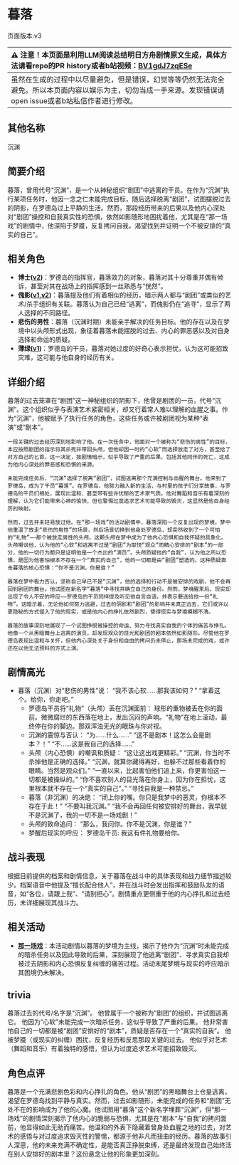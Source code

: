 # 暮落
页面版本:v3
 

| :warning: 注意！本页面是利用LLM阅读总结明日方舟剧情原文生成，具体方法请看repo的PR history或者b站视频：[BV1gdJ7zqESe](https://www.bilibili.com/video/BV1gdJ7zqESe/)         |
|:----------------------------|
| 虽然在生成的过程中以尽量避免，但是错误，幻觉等等仍然无法完全避免。所以本页面内容以娱乐为主，切勿当成一手来源。发现错误请open issue或者b站私信作者进行修改。|



## 其他名称
沉渊
## 简要介绍
暮落，曾用代号“沉渊”，是一个从神秘组织“剧团”中逃离的干员。在作为“沉渊”执行某项任务时，他因一念之仁未能完成目标，随后选择脱离“剧团”，试图摆脱过去的阴影，在罗德岛过上平静的生活。然而，那段经历带来的后果以及他内心深处对“剧团”操控和自我真实性的恐惧，依然如影随形地困扰着他，尤其是在“那一场戏”的剧情中，他深陷于梦魇，反复拷问自我，渴望找到并证明一个不被安排的“真实的自己”。
## 相关角色
-   **博士([v2](extended_char_bo_shi.md))**：罗德岛的指挥官，暮落效力的对象，暮落对其十分尊重并偶有倾诉，甚至对其在战场上的指挥感到一丝熟悉与“恍然”。
-   **傀影([v1](../chars/char_250_phatom.md),[v2](char_250_phatom.md))**：暮落提及他们有着相似的经历，暗示两人都与“剧团”或类似的艺术/杀手组织有关联。暮落认为自己已经“逃离”，而傀影仍在“追寻”，显示了两人选择的不同路径。
-   **悲伤的男性**：暮落（沉渊时期）未能亲手解决的任务目标。他的存在以及在梦境中以头颅形式出现，象征着暮落未能摆脱的过去、内心的罪恶感以及对自身选择和命运的质疑。
-   **薄绿([v1](../chars/char_388_mint.md))**：罗德岛的干员，暮落对她过度的好奇心表示担忧，认为这可能招致灾难，这可能与他自身的经历有关。
## 详细介绍
暮落的过去笼罩在“剧团”这一神秘组织的阴影下，他曾是剧团的一员，代号“沉渊”。这个组织似乎与表演艺术紧密相关，却又行着常人难以理解的血腥之事。作为“沉渊”，他被赋予了执行任务的角色，这些任务或许被剧团视为某种“表演”或“剧本”。

    一段关键的过去经历深刻地影响了他。在一次任务中，他面对一个被称为“悲伤的男性”的目标，本应按照剧团的指示将其杀死并带回头颅，但他却因一时的“心软”而选择放走了对方，甚至给了对方自己的匕首。这一决定，按剧情暗示，似乎导致了严重的后果，包括其他同伴的死亡，这成为他内心深处的罪恶感和恐惧的来源。

    未能完成任务后，“沉渊”选择了脱离“剧团”，试图逃离那个充满控制与血腥的舞台。他来到了罗德岛，成为了干员“暮落”。在罗德岛，他努力融入新的生活，与村里的孩子们分享故事，与罗德岛的干员们相处，展现出温和、甚至带有些许忧郁的艺术家气质。他对舞蹈和音乐有着深刻的理解，认为它们能带来心神的愉快，但也警惕过度追求艺术可能导致的毁灭，这显然是他自身经历的映射。

    然而，过去并未轻易放过他。在“那一场戏”的活动剧情中，暮落深陷一个反复出现的梦境。梦中他重温了放走“悲伤的男性”的场景，然后场景切换到他身处罗德岛，却突然收到了一个可怕的“礼物”——那个被放走男性的头颅。这颗头颅在梦中成为了他内心恐惧和自我怀疑的具象化。头颅嘲讽他，认为他的“心软”和逃离不过是“剧团”为取悦“观众”而精心安排的“剧本”的一部分，他的一切行为都只是证明他是一个杰出的“演员”。头颅质疑他的“自我”，认为他之所以恐惧，是因为他害怕根本不存在一个“真实的自己”，他的一切都是由“剧团”塑造的。这种质疑直击暮落的核心恐惧：“你不是沉渊，你是谁？”

    暮落在梦中极力否认，坚称自己早已不是“沉渊”，他的选择和行动不是被安排的戏剧，他不会再回到剧团的舞台。他试图在新名字“暮落”中寻找并确立自己的身份。然而，梦境醒来后，现实却出现了令人不安的呼应——罗德岛的干员同样提及听见他自言自语，并表示要送给他一份“礼物”。这暗示着，无论他如何努力逃避，过去的阴影和“剧团”的影响并未真正远去，它们或许以更隐秘的方式侵入了他的现实，或是他内心的挣扎依然剧烈，使得现实与梦境模糊不清。

    暮落的故事深刻地展现了一个试图挣脱被操控的命运、努力寻找真实自我的个体的痛苦与挣扎。他像一个从黑暗舞台上逃离的演员，却发现观众的目光和剧团的剧本依然如影随形。尽管他在罗德岛表现出温和与关怀，但他内心深处关于身份和自由的拷问仍未停止，那场未完成的戏，或许还在以他无法预料的方式上演。
## 剧情高光
*   暮落（沉渊）对“悲伤的男性”说：
        “我不该心软......那我该如何？”
        “拿着这个。给你，你走吧。”
    *   罗德岛干员将“礼物”（头颅）丢在沉渊面前：
        球形的重物被丢在你的面前。微微腐烂的东西落在地上，发出沉闷的声响。“礼物”在地上滚动，最终停在你的脚边。那双浑浊无光的眼珠与你对视。
    *   沉渊的震惊与否认：
        “为......什么......”
        “这不是剧本！这怎么会是剧本？！”
        “不......这是我自己的选择......”
    *   头颅（内心恐惧）的嘲讽和质疑：
        “这让这出戏更精彩。”
        “沉渊，你当时不杀掉他是正确的选择。”
        “沉渊，就算你藏得再好，也躲不过那些看着你的眼睛。当然是观众们。”
        “一直以来，比起害怕他们追上来，你更害怕这一切都是被操纵的。”
        “你不喜欢别人的目光落在你身上，因为你在担忧，这里根本就不存在一个“真实的自己”。”
        “寻找自我是一种禁忌。”
    *   暮落（非沉渊）的决绝：
        “闭上你的嘴。你只是我梦中的恶灵，你根本不存在于此！”
        “不要叫我沉渊。”
        “我不会再回任何被安排好的舞台，我早就不是沉渊了，我的一切不是一场戏剧！”
    *   头颅的致命追问：
        “那么，我问你。你不是沉渊，你是谁？”
    *   梦醒后现实的呼应：
        罗德岛干员: 我这有件礼物要给你。
## 战斗表现
根据目前提供的档案和剧情信息，关于暮落在战斗中的具体表现和战力细节描述较少。档案语音中他提及“擅长配合他人”，并在战斗时会发出指挥和鼓励队友的语音，如“各位，请跟上我”、“请别担心”。剧情重点更侧重于他的内心挣扎和过去经历，未详细展现其战斗力。
## 相关活动
-   **[那一场戏](../stories/story_aprot2_set_1.md)**：本活动剧情以暮落的梦境为主线，揭示了他作为“沉渊”时未能完成的暗杀任务以及因此导致的后果，深刻展现了他逃离“剧团”、寻求真实自我却被过去阴影和内心恐惧反复纠缠的痛苦过程。活动末尾梦境与现实的呼应暗示其困境仍未解决。
## trivia
暮落过去的代号/名字是“沉渊”。
    他曾属于一个被称为“剧团”的组织，并试图逃离它。
    他因为“心软”未能完成一次暗杀任务，这似乎导致了严重的后果。
    他非常害怕自己的一切都是被“剧团”安排好的“剧本”，质疑是否存在一个“真实的自我”。
    他被梦魇（或现实的纠缠）困扰，反复经历和反思那段关键的过去。
    他似乎对艺术（舞蹈和音乐）有着独特的感悟，但认为过度追求艺术可能招致毁灭。
## 角色点评
暮落是一个充满悲剧色彩和内心挣扎的角色。他从“剧团”的黑暗舞台上仓皇逃离，渴望在罗德岛找到平静与真实。然而，过去如影随形，未能完成的任务和“剧团”无处不在的影响成为了他的心魔。他试图用“暮落”这个新名字埋葬“沉渊”，但“那一场戏”的剧情深刻揭示了他内心的脆弱与恐惧，尤其是在“剧本”与“自我”的拷问面前，他显得如此无助而痛苦。他温和的外表下隐藏着曾身处血腥之地的过去，对艺术的感悟与对过度追求毁灭性的警惕，都源于他非凡而扭曲的经历。暮落的故事引人深思，他的未来充满不确定性，是能否真正挣脱束缚，还是最终发现自己始终活在别人安排好的剧本里？这份悬念让他的形象更加深刻。